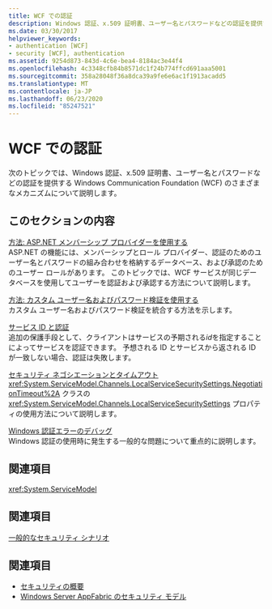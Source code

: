 ```yaml
---
title: WCF での認証
description: Windows 認証、x.509 証明書、ユーザー名とパスワードなどの認証を提供する、WCF のいくつかのメカニズムについて説明します。
ms.date: 03/30/2017
helpviewer_keywords:
- authentication [WCF]
- security [WCF], authentication
ms.assetid: 9254d873-843d-4c6e-bea4-8184ac3e44f4
ms.openlocfilehash: 4c3348cfb84b8571dc1f24b774ffcd691aaa5001
ms.sourcegitcommit: 358a28048f36a8dca39a9fe6e6ac1f1913acadd5
ms.translationtype: MT
ms.contentlocale: ja-JP
ms.lasthandoff: 06/23/2020
ms.locfileid: "85247521"
---
```

# <a name="authentication-in-wcf"></a>WCF での認証
次のトピックでは、Windows 認証、x.509 証明書、ユーザー名とパスワードなどの認証を提供する Windows Communication Foundation (WCF) のさまざまなメカニズムについて説明します。  
  
## <a name="in-this-section"></a>このセクションの内容  
 [方法: ASP.NET メンバーシップ プロバイダーを使用する](how-to-use-the-aspnet-membership-provider.md)  
 ASP.NET の機能には、メンバーシップとロール プロバイダー、認証のためのユーザー名とパスワードの組み合わせを格納するデータベース、および承認のためのユーザー ロールがあります。 このトピックでは、WCF サービスが同じデータベースを使用してユーザーを認証および承認する方法について説明します。  
  
 [方法: カスタム ユーザー名およびパスワード検証を使用する](how-to-use-a-custom-user-name-and-password-validator.md)  
 カスタム ユーザー名およびパスワード検証を統合する方法を示します。  
  
 [サービス ID と認証](service-identity-and-authentication.md)  
 追加の保護手段として、クライアントはサービスの予期される*id*を指定することによってサービスを認証できます。 予想される ID とサービスから返される ID が一致しない場合、認証は失敗します。  
  
 [セキュリティ ネゴシエーションとタイムアウト](security-negotiation-and-timeouts.md)  
 <xref:System.ServiceModel.Channels.LocalServiceSecuritySettings.NegotiationTimeout%2A> クラスの <xref:System.ServiceModel.Channels.LocalServiceSecuritySettings> プロパティの使用方法について説明します。  
  
 [Windows 認証エラーのデバッグ](debugging-windows-authentication-errors.md)  
 Windows 認証の使用時に発生する一般的な問題について重点的に説明します。  
  
## <a name="reference"></a>関連項目  
 <xref:System.ServiceModel>  
  
## <a name="related-sections"></a>関連項目  
 [一般的なセキュリティ シナリオ](common-security-scenarios.md)  
  
## <a name="see-also"></a>関連項目

- [セキュリティの概要](security-overview.md)
- [Windows Server AppFabric のセキュリティ モデル](https://docs.microsoft.com/previous-versions/appfabric/ee677202(v=azure.10))
